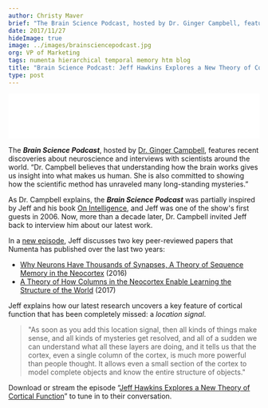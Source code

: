 ```yaml
---
author: Christy Maver
brief: "The Brain Science Podcast, hosted by Dr. Ginger Campbell, features recent discoveries about neuroscience and interviews with scientists around the world. “Dr. Campbell believes that understanding how the brain works gives us insight into what makes us human. She is also committed to showing how the scientific method has unraveled many long-standing mysteries"
date: 2017/11/27
hideImage: true
image: ../images/brainsciencepodcast.jpg
org: VP of Marketing
tags: numenta hierarchical temporal memory htm blog
title: "Brain Science Podcast: Jeff Hawkins Explores a New Theory of Cortical Function"
type: post
---
```

<iframe style="border: none" src="//html5-player.libsyn.com/embed/episode/id/5974535/height/90/theme/custom/autoplay/no/autonext/no/thumbnail/yes/preload/no/no_addthis/no/direction/backward/render-playlist/no/custom-color/87A93A/" height="90" width="100%" scrolling="no"  allowfullscreen webkitallowfullscreen mozallowfullscreen oallowfullscreen msallowfullscreen></iframe>

The ***Brain Science Podcast***, hosted by [Dr. Ginger Campbell](http://www.virginiacampbellmd.com/ginger-campbell-md/), features recent discoveries about neuroscience and interviews with scientists around the world.  “Dr. Campbell believes that understanding how the brain works gives us insight into what makes us human. She is also committed to showing how the scientific method has unraveled many long-standing mysteries.”

As Dr. Campbell explains, the ***Brain Science Podcast*** was partially inspired by Jeff and his book [On Intelligence](https://numenta.com/papers-videos-and-more/resources/on-intelligence/), and Jeff was one of the show's first guests in 2006.  Now, more than a decade later, Dr. Campbell invited Jeff back to interview him about our latest work.  

In a [new episode](http://brainsciencepodcast.com/bsp/2017/139-hawkins), Jeff discusses two key peer-reviewed papers that Numenta has published over the last two years:

 - [Why Neurons Have Thousands of Synapses, A Theory of Sequence Memory in the Neocortex](https://numenta.com/papers/why-neurons-have-thousands-of-synapses-theory-of-sequence-memory-in-neocortex/) (2016)
 - [A Theory of How Columns in the Neocortex Enable Learning the Structure of the World](https://numenta.com/papers/a-theory-of-how-columns-in-the-neocortex-enable-learning-the-structure-of-the-world/) (2017)

Jeff explains how our latest research uncovers a key feature of cortical function that has been completely missed: a *location signal*.  

> "As soon as you add this location signal, then all kinds of things
> make sense, and all kinds of mysteries get resolved, and all of a
> sudden we can understand what all these layers are doing, and it tells
> us that the cortex, even a single column of the cortex, is much more
> powerful than people thought.  It allows even a small section of the
> cortex to model complete objects and know the entire structure of
> objects."

Download or stream the episode “[Jeff Hawkins Explores a New Theory of Cortical Function](http://brainsciencepodcast.com/bsp/2017/139-hawkins)” to tune in to their conversation.
